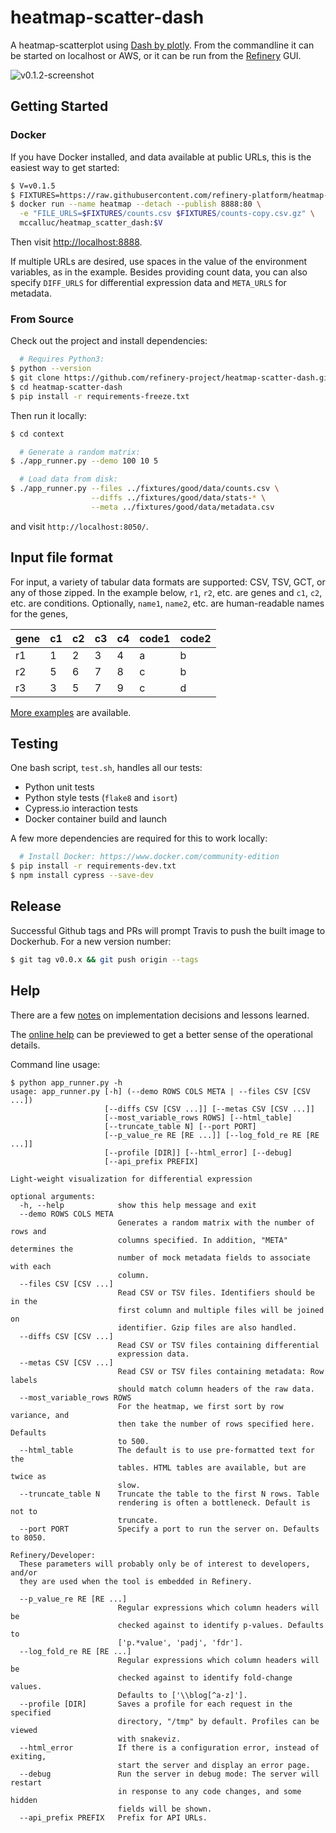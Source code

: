 # heatmap-scatter-dash

A heatmap-scatterplot using [Dash by plotly](https://plot.ly/products/dash/).
From the commandline it can be started on localhost or AWS, or it can be run
from the [Refinery](https://github.com/refinery-platform/refinery-platform) GUI.

![v0.1.2-screenshot](https://user-images.githubusercontent.com/730388/36332441-2ba33e9c-1340-11e8-900a-6f16549f1f6b.png)

## Getting Started


### Docker

If you have Docker installed, and data available at public URLs,
this is the easiest way to get started:

```bash
$ V=v0.1.5
$ FIXTURES=https://raw.githubusercontent.com/refinery-platform/heatmap-scatter-dash/$V/fixtures/good/data
$ docker run --name heatmap --detach --publish 8888:80 \
  -e "FILE_URLS=$FIXTURES/counts.csv $FIXTURES/counts-copy.csv.gz" \
  mccalluc/heatmap_scatter_dash:$V
```

Then visit [http://localhost:8888](http://localhost:8888).

If multiple URLs are desired, use spaces in the value
of the environment variables, as in the example.
Besides providing count data, you can also specify
`DIFF_URLS` for differential expression data and
`META_URLS` for metadata.


### From Source

Check out the project and install dependencies:
```bash
  # Requires Python3:
$ python --version
$ git clone https://github.com/refinery-project/heatmap-scatter-dash.git
$ cd heatmap-scatter-dash
$ pip install -r requirements-freeze.txt
```

Then run it locally:

```bash
$ cd context

  # Generate a random matrix:
$ ./app_runner.py --demo 100 10 5

  # Load data from disk:
$ ./app_runner.py --files ../fixtures/good/data/counts.csv \
                  --diffs ../fixtures/good/data/stats-* \
                  --meta ../fixtures/good/data/metadata.csv
```

and visit `http://localhost:8050/`.

## Input file format
For input, a variety of tabular data formats are supported: CSV, TSV, GCT, or any of those zipped.
In the example below, `r1`, `r2`, etc. are genes and `c1`, `c2`, etc. are conditions.
Optionally, `name1`, `name2`, etc. are human-readable names for the genes, 

| gene | c1 | c2 | c3 | c4 | code1 | code2 |
|------|----|----|----|----|-------|-------|
| r1   | 1  | 2  | 3  | 4  | a     | b     |
| r2   | 5  | 6  | 7  | 8  | c     | b     |
| r3   | 3  | 5  | 7  | 9  | c     | d     |

[More examples](fixtures/good/data) are available.


## Testing

One bash script, `test.sh`, handles all our tests:
- Python unit tests
- Python style tests (`flake8` and `isort`)
- Cypress.io interaction tests
- Docker container build and launch

A few more dependencies are required for this to work locally:
```bash
  # Install Docker: https://www.docker.com/community-edition
$ pip install -r requirements-dev.txt
$ npm install cypress --save-dev
```

## Release

Successful Github tags and PRs will prompt Travis to push the built image to Dockerhub. For a new version number:

```bash
$ git tag v0.0.x && git push origin --tags
```

## Help

There are a few [notes](docs) on implementation decisions and lessons learned.

The [online help](context/app/vis/help.md) can be previewed to get a better sense of the operational details.

Command line usage:
```
$ python app_runner.py -h
usage: app_runner.py [-h] (--demo ROWS COLS META | --files CSV [CSV ...])
                     [--diffs CSV [CSV ...]] [--metas CSV [CSV ...]]
                     [--most_variable_rows ROWS] [--html_table]
                     [--truncate_table N] [--port PORT]
                     [--p_value_re RE [RE ...]] [--log_fold_re RE [RE ...]]
                     [--profile [DIR]] [--html_error] [--debug]
                     [--api_prefix PREFIX]

Light-weight visualization for differential expression

optional arguments:
  -h, --help            show this help message and exit
  --demo ROWS COLS META
                        Generates a random matrix with the number of rows and
                        columns specified. In addition, "META" determines the
                        number of mock metadata fields to associate with each
                        column.
  --files CSV [CSV ...]
                        Read CSV or TSV files. Identifiers should be in the
                        first column and multiple files will be joined on
                        identifier. Gzip files are also handled.
  --diffs CSV [CSV ...]
                        Read CSV or TSV files containing differential
                        expression data.
  --metas CSV [CSV ...]
                        Read CSV or TSV files containing metadata: Row labels
                        should match column headers of the raw data.
  --most_variable_rows ROWS
                        For the heatmap, we first sort by row variance, and
                        then take the number of rows specified here. Defaults
                        to 500.
  --html_table          The default is to use pre-formatted text for the
                        tables. HTML tables are available, but are twice as
                        slow.
  --truncate_table N    Truncate the table to the first N rows. Table
                        rendering is often a bottleneck. Default is not to
                        truncate.
  --port PORT           Specify a port to run the server on. Defaults to 8050.

Refinery/Developer:
  These parameters will probably only be of interest to developers, and/or
  they are used when the tool is embedded in Refinery.

  --p_value_re RE [RE ...]
                        Regular expressions which column headers will be
                        checked against to identify p-values. Defaults to
                        ['p.*value', 'padj', 'fdr'].
  --log_fold_re RE [RE ...]
                        Regular expressions which column headers will be
                        checked against to identify fold-change values.
                        Defaults to ['\\blog[^a-z]'].
  --profile [DIR]       Saves a profile for each request in the specified
                        directory, "/tmp" by default. Profiles can be viewed
                        with snakeviz.
  --html_error          If there is a configuration error, instead of exiting,
                        start the server and display an error page.
  --debug               Run the server in debug mode: The server will restart
                        in response to any code changes, and some hidden
                        fields will be shown.
  --api_prefix PREFIX   Prefix for API URLs.
```
